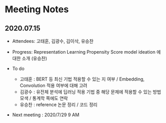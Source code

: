 # Meeting Notes

## 2020.07.15

- Attendees: 고태훈, 김광수, 김이삭, 유승찬

- Progress: Representation Learning Propensity Score model ideation 에 대한 소개 (유승찬)

- To do
  - 고태훈 : BERT 등 최신 기법 적용할 수 있는 지 여부 / Embedding, Convolution 적용 여부에 대해 고려
  - 김광수 : 유전체 분석에 딥러닝 적용 기법 중 해당 문제에 적용할 수 있는 방법 모색 / 통계학 쪽에도 연락
  - 유승찬 : reference 논문 정리 / 코드 정리

- Next meeting : 2020/7/29 9 AM
